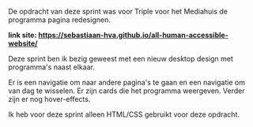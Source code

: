 De opdracht van deze sprint was voor Triple voor het Mediahuis de programma pagina redesignen.

**link site: https://sebastiaan-hva.github.io/all-human-accessible-website/**


Deze sprint ben ik bezig geweest met een nieuw desktop design met programma's naast elkaar. 




Er is een navigatie om naar andere pagina's te gaan en een navigatie om van dag te wisselen.
Er zijn cards die het programma weergeven. Verder zijn er nog hover-effects.



Ik heb voor deze sprint alleen HTML/CSS gebruikt voor deze opdracht.
